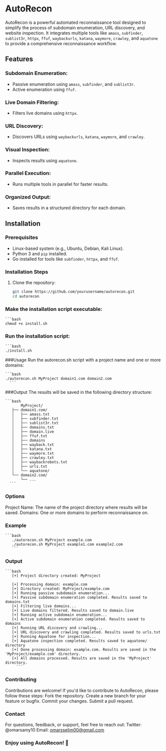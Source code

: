 # AutoRecon

AutoRecon is a powerful automated reconnaissance tool designed to simplify the process of subdomain enumeration, URL discovery, and website inspection. It integrates multiple tools like `amass`, `subfinder`, `sublist3r`, `httpx`, `ffuf`, `waybackurls`, `katana`, `waymore`, `crawley`, and `aquatone` to provide a comprehensive reconnaissance workflow.

## Features

### Subdomain Enumeration:
- Passive enumeration using `amass`, `subfinder`, and `sublist3r`.
- Active enumeration using `ffuf`.

### Live Domain Filtering:
- Filters live domains using `httpx`.

### URL Discovery:
- Discovers URLs using `waybackurls`, `katana`, `waymore`, and `crawley`.

### Visual Inspection:
- Inspects results using `aquatone`.

### Parallel Execution:
- Runs multiple tools in parallel for faster results.

### Organized Output:
- Saves results in a structured directory for each domain.

## Installation

### Prerequisites
- Linux-based system (e.g., Ubuntu, Debian, Kali Linux).
- Python 3 and `pip` installed.
- Go installed for tools like `subfinder`, `httpx`, and `ffuf`.

### Installation Steps
1. Clone the repository:
   ```bash
   git clone https://github.com/yourusername/autorecon.git
   cd autorecon
### Make the installation script executable:
    ```bash
    chmod +x install.sh
### Run the installation script:
    ```bash
    ./install.sh
    
###Usage
Run the autorecon.sh script with a project name and one or more domains:
    
    ```bash 
    ./autorecon.sh MyProject domain1.com domain2.com
      ```
###Output
The results will be saved in the following directory structure:

    ```bash
           MyProject/
       ├── domain1.com/
       │   ├── amass.txt
       │   ├── subfinder.txt
       │   ├── sublist3r.txt
       │   ├── domains.txt
       │   ├── domain.live
       │   ├── ffuf.txt
       │   ├── domains
       │   ├── wayback.txt
       │   ├── katana.txt
       │   ├── waymore.txt
       │   ├── crawley.txt
       │   ├── waybackrobots.txt
       │   ├── urls.txt
       │   └── aquatone/
       └── domain2.com/
           └── ...
      ```
### Options
Project Name: The name of the project directory where results will be saved.
Domains: One or more domains to perform reconnaissance on.

### Example

    ```bash
       ./autorecon.sh MyProject example.com
       ./autorecon.sh MyProject example1.com example2.com
       ```
### Output

    ```bash
       [+] Project directory created: MyProject
   
       [+] Processing domain: example.com
       [+] Directory created: MyProject/example.com
       [+] Running passive subdomain enumeration...
       [+] Passive subdomain enumeration completed. Results saved to domains.txt
       [+] Filtering live domains...
       [+] Live domains filtered. Results saved to domain.live
       [+] Running active subdomain enumeration...
       [+] Active subdomain enumeration completed. Results saved to domains
       [+] Running URL discovery and crawling...
       [+] URL discovery and crawling completed. Results saved to urls.txt
       [+] Running Aquatone for inspection...
       [+] Aquatone inspection completed. Results saved to aquatone/ directory
       [+] Done processing domain: example.com. Results are saved in the 'MyProject/example.com' directory.
       [+] All domains processed. Results are saved in the 'MyProject' directory.
         ```
### Contributing
Contributions are welcome! If you'd like to contribute to AutoRecon, please follow these steps:
Fork the repository.
Create a new branch for your feature or bugfix.
Commit your changes.
Submit a pull request.

### Contact
For questions, feedback, or support, feel free to reach out:
Twitter: @omarsamy10
Email: omarsselim00@gmail.com
### Enjoy using AutoRecon! 🚀


    

